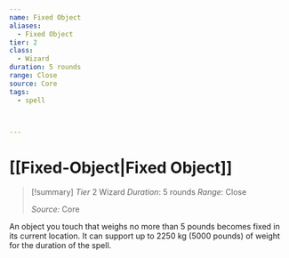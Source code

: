 ```yaml
---
name: Fixed Object
aliases:
  - Fixed Object
tier: 2
class:
  - Wizard
duration: 5 rounds
range: Close
source: Core
tags:
  - spell



---
```

# [[Fixed-Object|Fixed Object]]

>[!summary]
> *Tier* 2
> Wizard
> *Duration*: 5 rounds
> *Range*: Close
> 
> *Source:* Core

An object you touch that weighs no more than 5 pounds becomes fixed in its current location. It can support up to 2250 kg  (5000 pounds) of weight for the duration of the spell.



